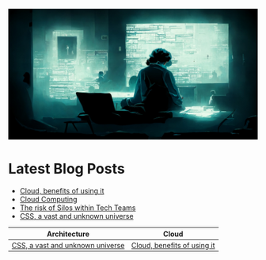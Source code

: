 ![Header](header.jpg)

# Latest Blog Posts




- [Cloud, benefits of using it](https://www.abimaelbarea.com/blog/cloud-benefits)
- [Cloud Computing](https://www.abimaelbarea.com/blog/cloud-computing)
- [The risk of Silos within Tech Teams](https://www.abimaelbarea.com/blog/tech-silos)
- [CSS, a vast and unknown universe](https://www.abimaelbarea.com/blog/css)


|                                Architecture                               	|                                      Cloud                                      	|
|:-------------------------------------------------------------------------:	|:-------------------------------------------------------------------------------:	|
| [CSS, a vast and unknown universe](https://www.abimaelbarea.com/blog/css) 	| [Cloud, benefits of using it](https://www.abimaelbarea.com/blog/cloud-benefits) 	|

